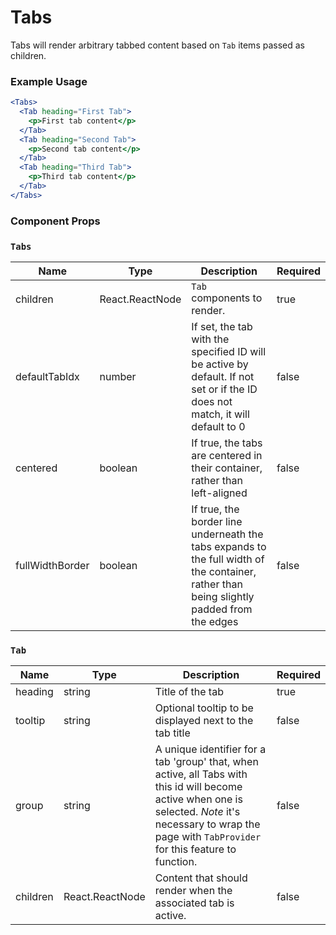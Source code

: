 # Tabs

Tabs will render arbitrary tabbed content based on `Tab` items passed as children.

### Example Usage

```jsx
<Tabs>
  <Tab heading="First Tab">
    <p>First tab content</p>
  </Tab>
  <Tab heading="Second Tab">
    <p>Second tab content</p>
  </Tab>
  <Tab heading="Third Tab">
    <p>Third tab content</p>
  </Tab>
</Tabs>
```

### Component Props

### `Tabs`

| Name            | Type            | Description                                                                                                                               | Required |
| --------------- | --------------- | ----------------------------------------------------------------------------------------------------------------------------------------- | -------- |
| children        | React.ReactNode | `Tab` components to render.                                                                                                               | true     |
| defaultTabIdx   | number          | If set, the tab with the specified ID will be active by default. If not set or if the ID does not match, it will default to 0             | false    |
| centered        | boolean         | If true, the tabs are centered in their container, rather than left-aligned                                                               | false    |
| fullWidthBorder | boolean         | If true, the border line underneath the tabs expands to the full width of the container, rather than being slightly padded from the edges | false    |

### `Tab`

| Name     | Type            | Description                                                                                                                                                                                                     | Required |
| -------- | --------------- | --------------------------------------------------------------------------------------------------------------------------------------------------------------------------------------------------------------- | -------- |
| heading  | string          | Title of the tab                                                                                                                                                                                                | true     |
| tooltip  | string          | Optional tooltip to be displayed next to the tab title                                                                                                                                                          | false    |
| group    | string          | A unique identifier for a tab 'group' that, when active, all Tabs with this id will become active when one is selected. _Note_ it's necessary to wrap the page with `TabProvider` for this feature to function. | false    |
| children | React.ReactNode | Content that should render when the associated tab is active.                                                                                                                                                   | false    |
